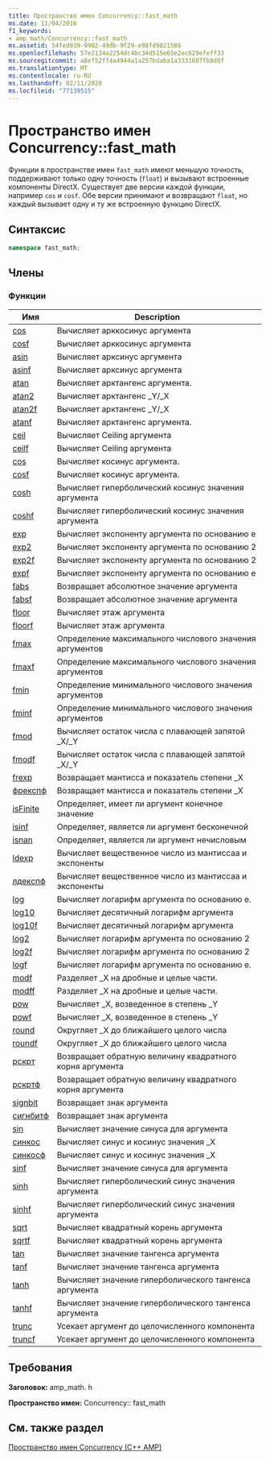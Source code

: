```yaml
---
title: Пространство имен Concurrency::fast_math
ms.date: 11/04/2016
f1_keywords:
- amp_math/Concurrency::fast_math
ms.assetid: 54fed939-9902-49db-9f29-e98fd9821508
ms.openlocfilehash: 57e2134a2254dc4bc34d515e65e2ec629efeff33
ms.sourcegitcommit: a8ef52ff4a4944a1a257bdaba1a3331607fb8d0f
ms.translationtype: MT
ms.contentlocale: ru-RU
ms.lasthandoff: 02/11/2020
ms.locfileid: "77139515"
---
```

# <a name="concurrencyfast_math-namespace"></a>Пространство имен Concurrency::fast_math

Функции в пространстве имен `fast_math` имеют меньшую точность, поддерживают только одну точность (`float`) и вызывают встроенные компоненты DirectX. Существует две версии каждой функции, например `cos` и `cosf`. Обе версии принимают и возвращают `float`, но каждый вызывает одну и ту же встроенную функцию DirectX.

## <a name="syntax"></a>Синтаксис

```cpp
namespace fast_math;
```

## <a name="members"></a>Члены

### <a name="functions"></a>Функции

|Имя|Description|
|----------|-----------------|
|[cos](concurrency-fast-math-namespace-functions.md#cos)|Вычисляет арккосинус аргумента|
|[cosf](concurrency-fast-math-namespace-functions.md#cosf)|Вычисляет арккосинус аргумента|
|[asin](concurrency-fast-math-namespace-functions.md#asin)|Вычисляет арксинус аргумента|
|[asinf](concurrency-fast-math-namespace-functions.md#asinf)|Вычисляет арксинус аргумента|
|[atan](concurrency-fast-math-namespace-functions.md#atan)|Вычисляет арктангенс аргумента.|
|[atan2](concurrency-fast-math-namespace-functions.md#atan2)|Вычисляет арктангенс _Y/_X|
|[atan2f](concurrency-fast-math-namespace-functions.md#atan2f)|Вычисляет арктангенс _Y/_X|
|[atanf](concurrency-fast-math-namespace-functions.md#atanf)|Вычисляет арктангенс аргумента.|
|[ceil](concurrency-fast-math-namespace-functions.md#ceil)|Вычисляет Ceiling аргумента|
|[ceilf](concurrency-fast-math-namespace-functions.md#ceilf)|Вычисляет Ceiling аргумента|
|[cos](concurrency-fast-math-namespace-functions.md#cos)|Вычисляет косинус аргумента.|
|[cosf](concurrency-fast-math-namespace-functions.md#cosf)|Вычисляет косинус аргумента.|
|[cosh](concurrency-fast-math-namespace-functions.md#cosh)|Вычисляет гиперболический косинус значения аргумента|
|[coshf](concurrency-fast-math-namespace-functions.md#coshf)|Вычисляет гиперболический косинус значения аргумента|
|[exp](concurrency-fast-math-namespace-functions.md#exp)|Вычисляет экспоненту аргумента по основанию e|
|[exp2](concurrency-fast-math-namespace-functions.md#exp2)|Вычисляет экспоненту аргумента по основанию 2|
|[exp2f](concurrency-fast-math-namespace-functions.md#exp2f)|Вычисляет экспоненту аргумента по основанию 2|
|[expf](concurrency-fast-math-namespace-functions.md#expf)|Вычисляет экспоненту аргумента по основанию e|
|[fabs](concurrency-fast-math-namespace-functions.md#fabs)|Возвращает абсолютное значение аргумента|
|[fabsf](concurrency-fast-math-namespace-functions.md#fabsf)|Возвращает абсолютное значение аргумента|
|[floor](concurrency-fast-math-namespace-functions.md#floor)|Вычисляет этаж аргумента|
|[floorf](concurrency-fast-math-namespace-functions.md#floorf)|Вычисляет этаж аргумента|
|[fmax](concurrency-fast-math-namespace-functions.md#fmax)|Определение максимального числового значения аргументов|
|[fmaxf](concurrency-fast-math-namespace-functions.md#fmaxf)|Определение максимального числового значения аргументов|
|[fmin](concurrency-fast-math-namespace-functions.md#fmin)|Определение минимального числового значения аргументов|
|[fminf](concurrency-fast-math-namespace-functions.md#fminf)|Определение минимального числового значения аргументов|
|[fmod](concurrency-fast-math-namespace-functions.md#fmod)|Вычисляет остаток числа с плавающей запятой _X/_Y|
|[fmodf](concurrency-fast-math-namespace-functions.md#fmodf)|Вычисляет остаток числа с плавающей запятой _X/_Y|
|[frexp](concurrency-fast-math-namespace-functions.md#frexp)|Возвращает мантисса и показатель степени _X|
|[фрекспф](concurrency-fast-math-namespace-functions.md#frexpf)|Возвращает мантисса и показатель степени _X|
|[isFinite](concurrency-fast-math-namespace-functions.md#isfinite)|Определяет, имеет ли аргумент конечное значение|
|[isinf](concurrency-fast-math-namespace-functions.md#isinf)|Определяет, является ли аргумент бесконечной|
|[isnan](concurrency-fast-math-namespace-functions.md#isnan)|Определяет, является ли аргумент нечисловым|
|[ldexp](concurrency-fast-math-namespace-functions.md#ldexp)|Вычисляет вещественное число из мантиссаа и экспоненты|
|[лдекспф](concurrency-fast-math-namespace-functions.md#ldexpf)|Вычисляет вещественное число из мантиссаа и экспоненты|
|[log](concurrency-fast-math-namespace-functions.md#log)|Вычисляет логарифм аргумента по основанию e.|
|[log10](concurrency-fast-math-namespace-functions.md#log10)|Вычисляет десятичный логарифм аргумента|
|[log10f](concurrency-fast-math-namespace-functions.md#log10f)|Вычисляет десятичный логарифм аргумента|
|[log2](concurrency-fast-math-namespace-functions.md#log2)|Вычисляет логарифм аргумента по основанию 2|
|[log2f](concurrency-fast-math-namespace-functions.md#log2f)|Вычисляет логарифм аргумента по основанию 2|
|[logf](concurrency-fast-math-namespace-functions.md#logf)|Вычисляет логарифм аргумента по основанию e.|
|[modf](concurrency-fast-math-namespace-functions.md#modf)|Разделяет _X на дробные и целые части.|
|[modff](concurrency-fast-math-namespace-functions.md#modff)|Разделяет _X на дробные и целые части.|
|[pow](concurrency-fast-math-namespace-functions.md#pow)|Вычисляет _X, возведенное в степень _Y|
|[powf](concurrency-fast-math-namespace-functions.md#powf)|Вычисляет _X, возведенное в степень _Y|
|[round](concurrency-fast-math-namespace-functions.md#round)|Округляет _X до ближайшего целого числа|
|[roundf](concurrency-fast-math-namespace-functions.md#roundf)|Округляет _X до ближайшего целого числа|
|[рскрт](concurrency-fast-math-namespace-functions.md#rsqrt)|Возвращает обратную величину квадратного корня аргумента|
|[рскртф](concurrency-fast-math-namespace-functions.md#rsqrtf)|Возвращает обратную величину квадратного корня аргумента|
|[signbit](concurrency-fast-math-namespace-functions.md#signbit)|Возвращает знак аргумента|
|[сигнбитф](concurrency-fast-math-namespace-functions.md#signbitf)|Возвращает знак аргумента|
|[sin](concurrency-fast-math-namespace-functions.md#sin)|Вычисляет значение синуса для аргумента|
|[синкос](concurrency-fast-math-namespace-functions.md#sincos)|Вычисляет синус и косинус значения _X|
|[синкосф](concurrency-fast-math-namespace-functions.md#sincosf)|Вычисляет синус и косинус значения _X|
|[sinf](concurrency-fast-math-namespace-functions.md#sinf)|Вычисляет значение синуса для аргумента|
|[sinh](concurrency-fast-math-namespace-functions.md#sinh)|Вычисляет гиперболический синус значения аргумента|
|[sinhf](concurrency-fast-math-namespace-functions.md#sinhf)|Вычисляет гиперболический синус значения аргумента|
|[sqrt](concurrency-fast-math-namespace-functions.md#sqrt)|Вычисляет квадратный корень аргумента|
|[sqrtf](concurrency-fast-math-namespace-functions.md#sqrtf)|Вычисляет квадратный корень аргумента|
|[tan](concurrency-fast-math-namespace-functions.md#tan)|Вычисляет значение тангенса аргумента|
|[tanf](concurrency-fast-math-namespace-functions.md#tanf)|Вычисляет значение тангенса аргумента|
|[tanh](concurrency-fast-math-namespace-functions.md#tanh)|Вычисляет значение гиперболического тангенса аргумента|
|[tanhf](concurrency-fast-math-namespace-functions.md#tanhf)|Вычисляет значение гиперболического тангенса аргумента|
|[trunc](concurrency-fast-math-namespace-functions.md#trunc)|Усекает аргумент до целочисленного компонента|
|[truncf](concurrency-fast-math-namespace-functions.md#truncf)|Усекает аргумент до целочисленного компонента|

## <a name="requirements"></a>Требования

**Заголовок:** amp_math. h

**Пространство имен:** Concurrency:: fast_math

## <a name="see-also"></a>См. также раздел

[Пространство имен Concurrency (C++ AMP)](concurrency-namespace-cpp-amp.md)
